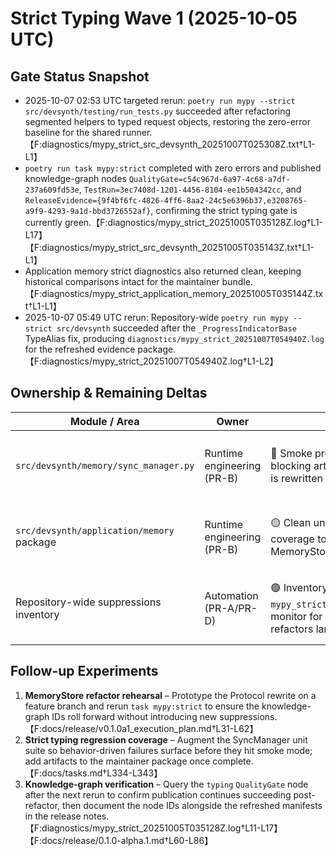 # Strict Typing Wave 1 (2025-10-05 UTC)

## Gate Status Snapshot
- 2025-10-07 02:53 UTC targeted rerun: `poetry run mypy --strict src/devsynth/testing/run_tests.py` succeeded after refactoring segmented helpers to typed request objects, restoring the zero-error baseline for the shared runner.【F:diagnostics/mypy_strict_src_devsynth_20251007T025308Z.txt†L1-L1】
- `poetry run task mypy:strict` completed with zero errors and published knowledge-graph nodes `QualityGate=c54c967d-6a97-4c68-a7df-237a609fd53e`, `TestRun=3ec7408d-1201-4456-8104-ee1b504342cc`, and `ReleaseEvidence={9f4bf6fc-4826-4ff6-8aa2-24c5e6396b37,e3208765-a9f9-4293-9a1d-bbd3726552af}`, confirming the strict typing gate is currently green.【F:diagnostics/mypy_strict_20251005T035128Z.log†L1-L17】【F:diagnostics/mypy_strict_src_devsynth_20251005T035143Z.txt†L1-L1】
- Application memory strict diagnostics also returned clean, keeping historical comparisons intact for the maintainer bundle.【F:diagnostics/mypy_strict_application_memory_20251005T035144Z.txt†L1-L1】
- 2025-10-07 05:49 UTC rerun: Repository-wide `poetry run mypy --strict src/devsynth` succeeded after the `_ProgressIndicatorBase` TypeAlias fix, producing `diagnostics/mypy_strict_20251007T054940Z.log` for the refreshed evidence package.【F:diagnostics/mypy_strict_20251007T054940Z.log†L1-L2】

## Ownership & Remaining Deltas
| Module / Area | Owner | Status | Evidence | Planned Follow-up |
| --- | --- | --- | --- | --- |
| `src/devsynth/memory/sync_manager.py` | Runtime engineering (PR-B) | 🔴 Smoke profile still fails on Protocol generics, blocking artifact regeneration until the interface is rewritten with `TypeVar` plumbing. | 【F:logs/devsynth_run-tests_smoke_fast_20251004T183142Z.log†L18-L37】【F:docs/tasks.md†L334-L340】 | Replace `Protocol[...]` declaration, add SyncManager unit coverage, and rerun smoke + strict typing to confirm the gate stays green.【F:docs/release/v0.1.0a1_execution_plan.md†L31-L62】【F:docs/tasks.md†L334-L343】 |
| `src/devsynth/application/memory` package | Runtime engineering (PR-B) | 🟡 Clean under strict typing but needs regression coverage to catch Protocol drift once the MemoryStore patch lands. | 【F:diagnostics/mypy_strict_application_memory_20251005T035144Z.txt†L1-L1】【F:docs/tasks.md†L334-L343】 | Extend targeted unit tests exercising SyncManager initialization and persistence helpers after the Protocol fix merges.【F:docs/release/v0.1.0a1_execution_plan.md†L92-L110】 |
| Repository-wide suppressions inventory | Automation (PR-A/PR-D) | 🟢 Inventory refreshed via `mypy_strict_src_devsynth_20251005T035143Z.txt`; monitor for regressions once coverage-driven refactors land. | 【F:diagnostics/mypy_strict_src_devsynth_20251005T035143Z.txt†L1-L1】 | Keep the next aggregate run wired to publish manifests + knowledge-graph nodes so documentation can link directly to refreshed evidence.【F:docs/release/0.1.0-alpha.1.md†L60-L86】 |

## Follow-up Experiments
1. **MemoryStore refactor rehearsal** – Prototype the Protocol rewrite on a feature branch and rerun `task mypy:strict` to ensure the knowledge-graph IDs roll forward without introducing new suppressions.【F:docs/release/v0.1.0a1_execution_plan.md†L31-L62】
2. **Strict typing regression coverage** – Augment the SyncManager unit suite so behavior-driven failures surface before they hit smoke mode; add artifacts to the maintainer package once complete.【F:docs/tasks.md†L334-L343】
3. **Knowledge-graph verification** – Query the `typing` `QualityGate` node after the next rerun to confirm publication continues succeeding post-refactor, then document the node IDs alongside the refreshed manifests in the release notes.【F:diagnostics/mypy_strict_20251005T035128Z.log†L11-L17】【F:docs/release/0.1.0-alpha.1.md†L60-L86】
